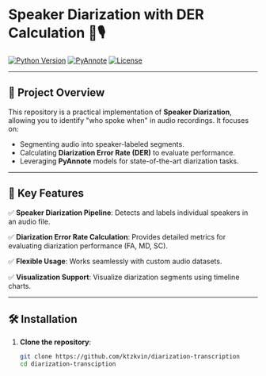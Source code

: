 # Speaker Diarization with DER Calculation 📢🎙️

[![Python Version](https://img.shields.io/badge/Python-3.8%2B-blue)](https://www.python.org/downloads/) 
[![PyAnnote](https://img.shields.io/badge/Powered%20By-Pyannote-brightgreen)](https://pyannote.github.io/pyannote-audio/) 
[![License](https://img.shields.io/badge/License-MIT-yellow)](./LICENSE)

---

## 🎯 **Project Overview**

This repository is a practical implementation of **Speaker Diarization**, allowing you to identify "who spoke when" in audio recordings. It focuses on:

- Segmenting audio into speaker-labeled segments.
- Calculating **Diarization Error Rate (DER)** to evaluate performance.
- Leveraging **PyAnnote** models for state-of-the-art diarization tasks.

---

## 🚀 **Key Features**

✅ **Speaker Diarization Pipeline**: Detects and labels individual speakers in an audio file.

✅ **Diarization Error Rate Calculation**: Provides detailed metrics for evaluating diarization performance (FA, MD, SC).

✅ **Flexible Usage**: Works seamlessly with custom audio datasets.

✅ **Visualization Support**: Visualize diarization segments using timeline charts.

---

## 🛠️ **Installation**

1. **Clone the repository**:
   ```bash
   git clone https://github.com/ktzkvin/diarization-transcription
   cd diarization-transciption
